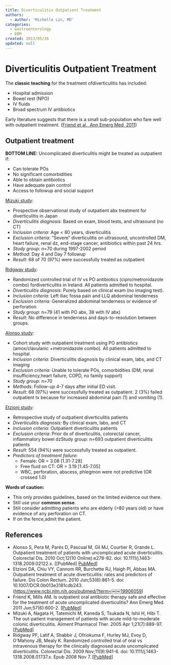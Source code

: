 ```yaml
---
title: Diverticulitis Outpatient Treatment
authors:
  - author: 'Michelle Lin, MD'
categories:
  - Gastroenterology
  - EBM
created: 2013/05/26
updated: null
---
```


# Diverticulitis Outpatient Treatment

The **classic teaching** for the treatment ofdiverticulitis has included:

- Hospital admission
- Bowel rest (NPO)
- IV fluids
- Broad spectrum IV antibiotics

Early literature suggests that there is a small sub-population who fare well with outpatient treatment. ([Friend et al., Ann Emerg Med, 2011](https://www.ncbi.nlm.nih.gov/pubmed/?term=21770056))

## Outpatient treatment

**BOTTOM LINE:** Uncomplicated diverticulitis might be treated as outpatient if:

- Can tolerate POs
- No significant comorbidities
- Able to obtain antibiotics
- Have adequate pain control
- Access to followup and social support 

[Mizuki study](https://www.ncbi.nlm.nih.gov/pubmed/?term=￼￼15801924):

- Prospective observational study of outpatient abx treatment for diverticulitis in Japan 
- _Diverticulitis diagnosis_: Based on exam, blood tests, and ultrasound (no CT) 
- _Inclusion criteria_: Age &lt; 80 years, diverticulitis
- _Exclusion criteria_: “Severe” diverticulitis on ultrasound, uncontrolled DM, heart failure, renal dz, end-stage cancer, antibiotics within past 24 hrs. 
- _Study group_: n=70 during 1997-2002 period
- _Method_: Day 4 and Day 7 followup
- _Result_: 68 of 70 (97%) were successfully treated as outpatient 

[Ridgway study](https://www.ncbi.nlm.nih.gov/pubmed/?term=￼19016815):

- Randomized controlled trial of IV vs PO antibiotics (cipro/metronidazole combo) fordiverticulitis in Ireland. All patients admitted to hospital.
- _Diverticulitis diagnosis_: Purely based on clinical exam (no imaging test).
- _Inclusion criteria_: Left iliac fossa pain and LLQ abdominal tenderness
- _Exclusion criteria:_ Generalized abdominal tenderness or evidence of perforation 
- _Study group_: n=79 (41 with PO abx, 38 with IV abx)
- _Result_: No difference in tenderness and days-to-resolution between groups. 

[Alonso study](https://www.ncbi.nlm.nih.gov/pubmed/?term=￼￼19906059):

- Cohort study with outpatient treatment using PO antibiotics (amox/clavulanic +metronidazole combo). All patients admitted to hospital.
- _Inclusion criteria_: Diverticulitis diagnosis by clinical exam, labs, and CT imaging 
- _Exclusion criteria_: Unable to tolerate POs, comorbidities (DM, renal insufficiency,heart failure, COPD, no family support)
- _Study group_: n=70
- _Methods_: Follow-up 4-7 days after initial ED visit.
- _Result_: 68 (97%) were successfully treated as outpatient. 2 (3%) failed outpatient tx because for increased abdominal pain (1) and vomiting (1). 

[Etzioni study](https://www.ncbi.nlm.nih.gov/pubmed/?term=￼￼19906059):

- Retrospective study of outpatient diverticulitis patients
- _Diverticulitis diagnosis:_ By clinical exam, labs, and CT
- _Inclusion criteria_: Outpatient diverticulitis patients
- _Exclusion criteria_: Prior dx of diverticulitis, colorectal cancer, inflammatory bowel dzStudy group: n=693 outpatient diverticulitis patients
- _Result_: 554 (94%) were successfully treated as outpatient.
- _Predictors of treatment failure_:
  - Female: OR = 3.08 [1.31-7.28]
  - Free fluid on CT: OR = 3.19 [1.45-7.05]
  - WBC, perforation, abscess, phlegmon were not predictive (OR crossed 1.0)

**Words of caution:** 

- This only provides guidelines, based on the limited evidence out there. 
- Still use your **common sense**. 
- Still consider admitting patients who are elderly (>80 years old) or have evidence of any perforation on CT. 
- If on the fence,admit the patient.

## References

- Alonso S, Pera M, Parés D, Pascual M, Gil MJ, Courtier R, Grande L. Outpatient treatment of patients with uncomplicated acute diverticulitis. Colorectal Dis. 2010 Oct;12(10 Online):e278-82. doi: 10.1111/j.1463-1318.2009.02122.x. [[PubMed] [PubMed](https://www.ncbi.nlm.nih.gov/pubmed/?term=￼￼19906059)]
- Etzioni DA, Chiu VY, Cannom RR, Burchette RJ, Haigh PI, Abbas MA. Outpatient treatment of acute diverticulitis: rates and predictors of failure. Dis Colon Rectum. 2010 Jun;53(6):861-5. doi: 10.1007/DCR.0b013e3181cdb243.(https://www.ncbi.nlm.nih.gov/pubmed/?term=￼￼19906059)
- Friend K, Mills AM. Is outpatient oral antibiotic therapy safe and effective for the treatment of acute uncomplicated diverticulitis? Ann Emerg Med. 2011 Jun;57(6):600-2. [[PubMed](https://www.ncbi.nlm.nih.gov/pubmed/?term=21770056)]
- Mizuki A, Nagata H, Tatemichi M, Kaneda S, Tsukada N, Ishii H, Hibi T. The out-patient management of patients with acute mild-to-moderate colonic diverticulitis. Aliment Pharmacol Ther. 2005 Apr 1;21(7):889-97. [[PubMed](https://www.ncbi.nlm.nih.gov/pubmed/?term=￼￼15801924)]
- Ridgway PF, Latif A, Shabbir J, Ofriokuma F, Hurley MJ, Evoy D, O'Mahony JB, Mealy K. Randomized controlled trial of oral vs intravenous therapy for the clinically diagnosed acute uncomplicated diverticulitis. Colorectal Dis. 2009 Nov;11(9):941-6. doi: 10.1111/j.1463-1318.2008.01737.x. Epub 2008 Nov 7. [[PubMed](https://www.ncbi.nlm.nih.gov/pubmed/?term=￼19016815)]
